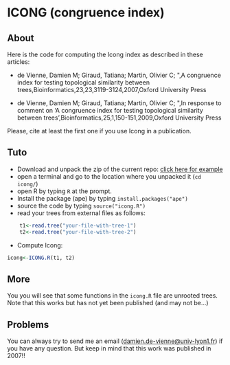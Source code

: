 # ICONG (congruence index)

## About
Here is the code for computing the Icong index as described in these articles: 

*  de Vienne, Damien M; Giraud, Tatiana; Martin, Olivier C; ",A congruence index for testing topological similarity between trees,Bioinformatics,23,23,3119-3124,2007,Oxford University Press

* de Vienne, Damien M; Giraud, Tatiana; Martin, Olivier C; ",In response to comment on ‘A congruence index for testing topological similarity between trees’,Bioinformatics,25,1,150-151,2009,Oxford University Press




Please, cite at least the first one if you use Icong in a publication. 


## Tuto

* Download and unpack the zip of the current repo: [click here for example](https://github.com/damiendevienne/icong/archive/refs/heads/main.zip)
* open a terminal and go to the location where you unpacked it (`cd icong/`)
* open R by typing `R` at the prompt.
* Install the package (ape) by typing `install.packages("ape")`
* source the code by typing `source("icong.R")`
* read your trees from external files as follows:
```r
    t1<-read.tree("your-file-with-tree-1")
    t2<-read.tree("your-file-with-tree-2")
```
* Compute Icong:
```r
icong<-ICONG.R(t1, t2) 
```


## More 

You you will see that some functions in the `icong.R` file are unrooted trees. Note that this works but has not yet been published (and may not be...)

## Problems

You can always try to send me an email (damien.de-vienne@univ-lyon1.fr) if you have any question. But keep in mind that this work was published in 2007!! 
